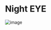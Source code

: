 # Night EYE
![image](https://user-images.githubusercontent.com/50967586/223647415-ed7a43a9-a8ca-4dc6-9fb9-259382a1f296.png)
